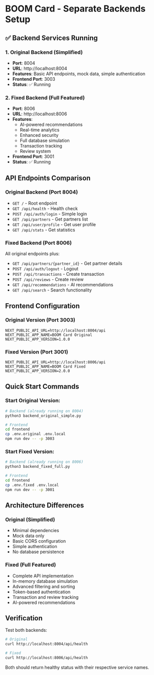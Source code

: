 # BOOM Card - Separate Backends Setup

## ✅ Backend Services Running

### 1. Original Backend (Simplified)
- **Port**: 8004
- **URL**: http://localhost:8004
- **Features**: Basic API endpoints, mock data, simple authentication
- **Frontend Port**: 3003
- **Status**: ✅ Running

### 2. Fixed Backend (Full Featured)
- **Port**: 8006  
- **URL**: http://localhost:8006
- **Features**: 
  - AI-powered recommendations
  - Real-time analytics
  - Enhanced security
  - Full database simulation
  - Transaction tracking
  - Review system
- **Frontend Port**: 3001
- **Status**: ✅ Running

## API Endpoints Comparison

### Original Backend (Port 8004)
- `GET /` - Root endpoint
- `GET /api/health` - Health check
- `POST /api/auth/login` - Simple login
- `GET /api/partners` - Get partners list
- `GET /api/user/profile` - Get user profile
- `GET /api/stats` - Get statistics

### Fixed Backend (Port 8006)
All original endpoints plus:
- `GET /api/partners/{partner_id}` - Get partner details
- `POST /api/auth/logout` - Logout
- `POST /api/transactions` - Create transaction
- `POST /api/reviews` - Create review
- `GET /api/recommendations` - AI recommendations
- `GET /api/search` - Search functionality

## Frontend Configuration

### Original Version (Port 3003)
```env
NEXT_PUBLIC_API_URL=http://localhost:8004/api
NEXT_PUBLIC_APP_NAME=BOOM Card Original
NEXT_PUBLIC_APP_VERSION=1.0.0
```

### Fixed Version (Port 3001)
```env
NEXT_PUBLIC_API_URL=http://localhost:8006/api
NEXT_PUBLIC_APP_NAME=BOOM Card Fixed
NEXT_PUBLIC_APP_VERSION=2.0.0
```

## Quick Start Commands

### Start Original Version:
```bash
# Backend (already running on 8004)
python3 backend_original_simple.py

# Frontend
cd frontend
cp .env.original .env.local
npm run dev -- -p 3003
```

### Start Fixed Version:
```bash
# Backend (already running on 8006)
python3 backend_fixed_full.py

# Frontend
cd frontend
cp .env.fixed .env.local
npm run dev -- -p 3001
```

## Architecture Differences

### Original (Simplified)
- Minimal dependencies
- Mock data only
- Basic CORS configuration
- Simple authentication
- No database persistence

### Fixed (Full Featured)
- Complete API implementation
- In-memory database simulation
- Advanced filtering and sorting
- Token-based authentication
- Transaction and review tracking
- AI-powered recommendations

## Verification

Test both backends:
```bash
# Original
curl http://localhost:8004/api/health

# Fixed
curl http://localhost:8006/api/health
```

Both should return healthy status with their respective service names.